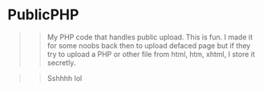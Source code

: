 # PublicPHP
>> My PHP code that handles public upload. This is fun.
   I made it for some noobs back then to upload defaced page but if they try to upload a PHP or other file from html, htm, xhtml, I store it secretly.
   
>>  Sshhhh lol
